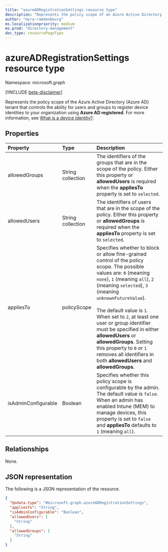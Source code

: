 ```yaml
---
title: "azureADRegistrationSettings resource type"
description: "Represents the policy scope of an Azure Active Directory tenant that controls device registration using Azure AD registered."
author: "myra-ramdenbourg"
ms.localizationpriority: medium
ms.prod: "directory-management"
doc_type: resourcePageType
---
```

# azureADRegistrationSettings resource type

Namespace: microsoft.graph

[!INCLUDE [beta-disclaimer](../../includes/beta-disclaimer.md)]

Represents the policy scope of the Azure Active Directory (Azure AD) tenant that controls the ability for users and groups to register device identities to your organization using **Azure AD registered**. For more information, see [What is a device identity?](/azure/active-directory/devices/overview).

## Properties

|Property|Type|Description|
|:---|:---|:---|
|allowedGroups|String collection| The identifiers of the groups that are in the scope of the policy. Either this property or **allowedUsers** is required when the **appliesTo** property is set to `selected`. |
|allowedUsers|String collection| The identifiers of users that are in the scope of the policy. Either this property or **allowedGroups** is required when the **appliesTo** property is set to `selected`. |
|appliesTo|policyScope|Specifies whether to block or allow fine-grained control of the policy scope. The possible values are: `0` (meaning `none`), `1` (meaning `all`), `2` (meaning `selected`), `3` (meaning `unknownFutureValue`). <br/><br/>The default value is `1`. When set to `2`, at least one user or group identifier must be specified in either **allowedUsers** or **allowedGroups**.  Setting this property to `0` or `1` removes all identifiers in both **allowedUsers** and **allowedGroups**.|
|isAdminConfigurable|Boolean|Specifies whether this policy scope is configurable by the admin. The default value is `false`. When an admin has enabled Intune (MEM) to manage devices, this property is set to `false` and **appliesTo** defaults to `1` (meaning `all`). |

## Relationships

None.

## JSON representation

The following is a JSON representation of the resource.
<!-- {
  "blockType": "resource",
  "@odata.type": "microsoft.graph.azureADRegistrationSettings"
}
-->
``` json
{
  "@odata.type": "#microsoft.graph.azureADRegistrationSettings",
  "appliesTo": "String",
  "isAdminConfigurable": "Boolean",
  "allowedUsers": [
    "String"
  ],
  "allowedGroups": [
    "String"
  ]
}
```
